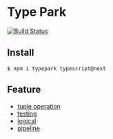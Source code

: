 # Type Park
[![Build Status](https://travis-ci.org/kgtkr/typepark.svg?branch=master)](https://travis-ci.org/kgtkr/typepark)

## Install

```
$ npm i typepark typescript@next
```

## Feature
* [tuple operation](https://github.com/kgtkr/typepark/blob/master/src/last.spec.ts)
* [testing](https://github.com/kgtkr/typepark/blob/master/src/test.spec.ts)
* [logical](https://github.com/kgtkr/typepark/blob/master/src/logical.spec.ts)
* [pipeline](https://github.com/kgtkr/typepark/blob/master/src/pipe.spec.ts)

